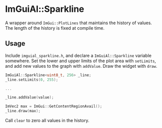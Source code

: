 # ImGuiAl::Sparkline

A wrapper around `ImGui::PlotLines` that maintains the history of values. The length of the history is fixed at compile time.

## Usage

Include `imguial_sparkline.h`, and declare a `ImGuiAl::Sparkline` variable somewhere. Set the lower and upper limits of the plot area with `setLimits`, and add new values to the graph with `addValue`. Draw the widget with `draw`.

```C++
ImGuiAl::Sparkline<uint8_t, 256> _line;
_line.setLimits(0, 255);

...

_line.addValue(value);

ImVec2 max = ImGui::GetContentRegionAvail();
_line.draw(max);
```

Call `clear` to zero all values in the history.
